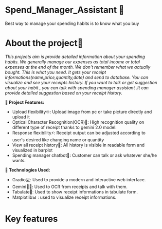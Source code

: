 # Spend_Manager_Assistant 🎉
 Best way to manage your spending habits is to know what you buy

 
# About the project🎯
*This projects aim is provide detailed information about  your spending habits.
We generally manage our expenses as total income or total expenses at the end of the month. We don't remember  what we actually bought. This is what you need.
It gets your receipt informations(name,price,quantity,date) and send to database. You can visualize and  see your receipts history.
If you want to talk or get suggestion about your habit , you can talk with spending  manager assistant .It can provide detailed suggestion based on your receipt history.*


**🚀 Project Features:**
* Upload flexibility♾️: Upload image from pc or take picture directly and upload it
* Optical Character Recognition(OCR)🔎: High recognition quality on different type of receipt thanks to gemini 2.0 model.
* Response flexibility⚡: Receipt output  can be adjusted according to user's desired like changing name or quantity
* View all receipt history👀: All history is visible in readable form and visualized in barplot
* Spending manager chatbot🤖: Customer can talk or ask whatever she/he wants. 


**🔧 Technologies Used:**
* Gradio💻: Used to provide a modern and interactive web interface.
* Gemini🔎🤖: Used to OCR from receipts and talk with them.
* Tabulate🔢: Used to show receipt informations in tabulate form.
* Matplotlib📊 : used to visualize receipt informations.


# **Key features**
